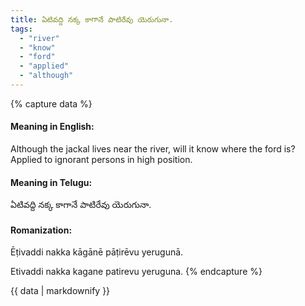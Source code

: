 ```yaml
---
title: ఏటివద్ది నక్క కాగానే పాటిరేవు యెరుగునా.
tags:
  - "river"
  - "know"
  - "ford"
  - "applied"
  - "although"
---
```


{% capture data %}
#### Meaning in English:
Although the jackal lives near the river, will it know where the ford is?
Applied to ignorant persons in high position.

#### Meaning in Telugu:
ఏటివద్ది నక్క కాగానే పాటిరేవు యెరుగునా.

#### Romanization:
Ēṭivaddi nakka kāgānē pāṭirēvu yerugunā.

Etivaddi nakka kagane patirevu yeruguna.
{% endcapture %}

{{ data | markdownify }}

